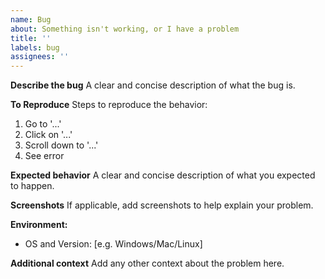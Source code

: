 ```yaml
---
name: Bug
about: Something isn't working, or I have a problem
title: ''
labels: bug
assignees: ''
---
```


**Describe the bug**
A clear and concise description of what the bug is.

**To Reproduce**
Steps to reproduce the behavior:

1. Go to '...'
2. Click on '...'
3. Scroll down to '...'
4. See error

**Expected behavior**
A clear and concise description of what you expected to happen.

**Screenshots**
If applicable, add screenshots to help explain your problem.

**Environment:**

- OS and Version: [e.g. Windows/Mac/Linux]

**Additional context**
Add any other context about the problem here.
